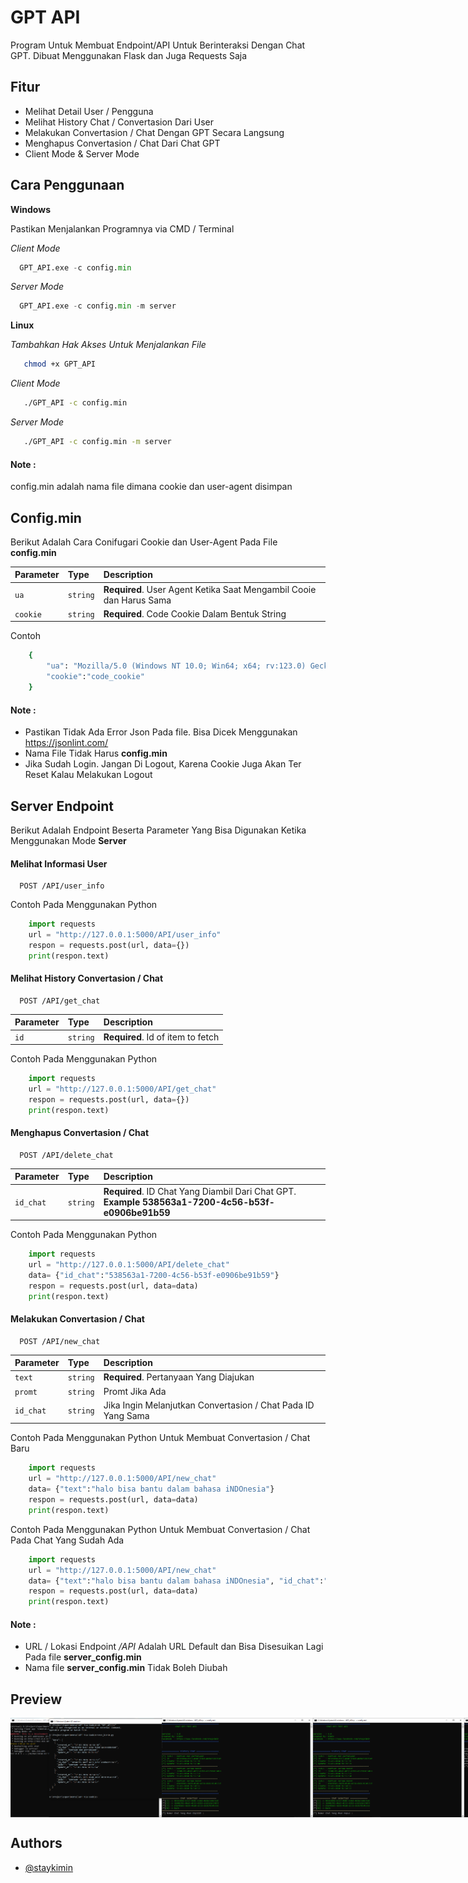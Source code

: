 # GPT API

Program Untuk Membuat Endpoint/API Untuk Berinteraksi Dengan Chat GPT. Dibuat Menggunakan Flask dan Juga Requests Saja

## Fitur

- Melihat Detail User / Pengguna
- Melihat History Chat / Convertasion Dari User
- Melakukan Convertasion / Chat Dengan GPT Secara Langsung
- Menghapus Convertasion / Chat Dari Chat GPT
- Client Mode & Server Mode

## Cara Penggunaan

**Windows**

Pastikan Menjalankan Programnya via CMD / Terminal

*Client Mode*
```python
  GPT_API.exe -c config.min 
```

*Server Mode*
```python
  GPT_API.exe -c config.min -m server
```



**Linux**

*Tambahkan Hak Akses Untuk Menjalankan File*
```bash
   chmod +x GPT_API
```

*Client Mode*
```bash
   ./GPT_API -c config.min 
```

*Server Mode*
```bash
   ./GPT_API -c config.min -m server
```
#### Note : 
config.min adalah nama file dimana cookie dan user-agent disimpan

## Config.min
Berikut Adalah Cara Conifugari Cookie dan User-Agent Pada File **config.min**

| Parameter | Type     | Description                       |
| :-------- | :------- | :-------------------------------- |
| `ua`      | `string` | **Required**. User Agent Ketika Saat Mengambil Cooie dan Harus Sama |
| `cookie`      | `string` | **Required**. Code Cookie Dalam Bentuk String |

Contoh
```bash
    {
        "ua": "Mozilla/5.0 (Windows NT 10.0; Win64; x64; rv:123.0) Gecko/20100101 Firefox/123.0",
        "cookie":"code_cookie"
    }
```

#### Note : 
- Pastikan Tidak Ada Error Json Pada file. Bisa Dicek Menggunakan https://jsonlint.com/
- Nama File Tidak Harus **config.min**
- Jika Sudah Login. Jangan Di Logout, Karena Cookie Juga Akan Ter Reset Kalau Melakukan Logout


## Server Endpoint

Berikut Adalah Endpoint Beserta Parameter Yang Bisa Digunakan Ketika Menggunakan Mode **Server**
#### Melihat Informasi User

```http
  POST /API/user_info
```

Contoh Pada Menggunakan Python
```python
    import requests
    url = "http://127.0.0.1:5000/API/user_info" 
    respon = requests.post(url, data={})
    print(respon.text)
```
#### Melihat History Convertasion /  Chat

```http
  POST /API/get_chat
```

| Parameter | Type     | Description                       |
| :-------- | :------- | :-------------------------------- |
| `id`      | `string` | **Required**. Id of item to fetch |

Contoh Pada Menggunakan Python
```python
    import requests
    url = "http://127.0.0.1:5000/API/get_chat" 
    respon = requests.post(url, data={})
    print(respon.text)
```

#### Menghapus Convertasion /  Chat

```http
  POST /API/delete_chat
```

| Parameter | Type     | Description                       |
| :-------- | :------- | :-------------------------------- |
| `id_chat`      | `string` | **Required**. ID Chat Yang Diambil Dari Chat GPT. **Example 538563a1-7200-4c56-b53f-e0906be91b59**|

Contoh Pada Menggunakan Python
```python
    import requests
    url = "http://127.0.0.1:5000/API/delete_chat"
    data= {"id_chat":"538563a1-7200-4c56-b53f-e0906be91b59"}
    respon = requests.post(url, data=data)
    print(respon.text)
```

#### Melakukan Convertasion / Chat

```http
  POST /API/new_chat
```

| Parameter | Type     | Description                       |
| :-------- | :------- | :-------------------------------- |
| `text`      | `string` | **Required**. Pertanyaan Yang Diajukan|
| `promt`      | `string` | Promt Jika Ada|
| `id_chat`      | `string` | Jika Ingin Melanjutkan Convertasion / Chat Pada ID Yang Sama|

Contoh Pada Menggunakan Python Untuk Membuat Convertasion / Chat Baru
```python
    import requests
    url = "http://127.0.0.1:5000/API/new_chat"
    data= {"text":"halo bisa bantu dalam bahasa iNDOnesia"}
    respon = requests.post(url, data=data)
    print(respon.text)
```

Contoh Pada Menggunakan Python Untuk Membuat Convertasion / Chat Pada Chat Yang Sudah Ada
```python
    import requests
    url = "http://127.0.0.1:5000/API/new_chat"
    data= {"text":"halo bisa bantu dalam bahasa iNDOnesia", "id_chat":"538563a1-7200-4c56-b53f-e0906be91b59"}
    respon = requests.post(url, data=data)
    print(respon.text)
```

#### Note : 
- URL / Lokasi Endpoint */API* Adalah URL Default dan Bisa Disesuikan Lagi Pada file **server_config.min**
- Nama file **server_config.min** Tidak Boleh Diubah

## Preview

<p style="display: flex; justify-content: space-between;">
    <img style="width: 48%;" src="foto/1.PNG" />
    <img style="width: 48%;" src="foto/3.png" />
    <img style="width: 48%;" src="foto/5.png" />
    <img style="width: 48%;" src="foto/4.png" />
    <img style="width: 48%;" src="foto/2.PNG" />
    
    
</p>

## Authors

- [@staykimin](https://github.com/staykimin)

